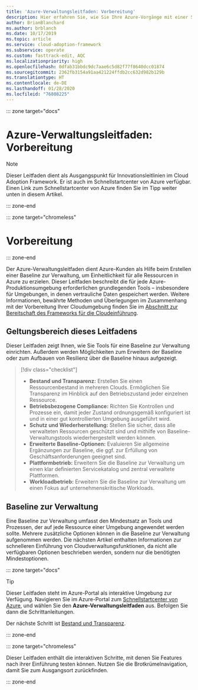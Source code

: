 ```yaml
---
title: 'Azure-Verwaltungsleitfaden: Vorbereitung'
description: Hier erfahren Sie, wie Sie Ihre Azure-Vorgänge mit einer Schritt-für-Schritt-Anleitung verwalten.
author: BrianBlanchard
ms.author: brblanch
ms.date: 10/17/2019
ms.topic: article
ms.service: cloud-adoption-framework
ms.subservice: operate
ms.custom: fasttrack-edit, AQC
ms.localizationpriority: high
ms.openlocfilehash: 0dfab31bbdc9dc7aae6c5d82f77f8640dcc01874
ms.sourcegitcommit: 2362fb3154a91aa421224ffdb2cc632d982b129b
ms.translationtype: HT
ms.contentlocale: de-DE
ms.lasthandoff: 01/28/2020
ms.locfileid: "76808225"
---
```

::: zone target="docs"

# <a name="azure-management-guide-before-you-start"></a>Azure-Verwaltungsleitfaden: Vorbereitung

> [!NOTE]
> Dieser Leitfaden dient als Ausgangspunkt für Innovationsleitlinien im Cloud Adoption Framework. Er ist auch im Schnellstartcenter von Azure verfügbar. Einen Link zum Schnellstartcenter von Azure finden Sie im Tipp weiter unten in diesem Artikel.

::: zone-end

::: zone target="chromeless"

# <a name="before-you-start"></a>Vorbereitung

::: zone-end

Der Azure-Verwaltungsleitfaden dient Azure-Kunden als Hilfe beim Erstellen einer Baseline zur Verwaltung, um Einheitlichkeit für alle Ressourcen in Azure zu erzielen. Dieser Leitfaden beschreibt die für jede Azure-Produktionsumgebung erforderlichen grundlegenden Tools – insbesondere für Umgebungen, in denen vertrauliche Daten gespeichert werden. Weitere Informationen, bewährte Methoden und Überlegungen im Zusammenhang mit der Vorbereitung Ihrer Cloudumgebung finden Sie im [Abschnitt zur Bereitschaft des Frameworks für die Cloudeinführung](../index.md).

## <a name="scope-of-this-guide"></a>Geltungsbereich dieses Leitfadens

Dieser Leitfaden zeigt Ihnen, wie Sie Tools für eine Baseline zur Verwaltung einrichten. Außerdem werden Möglichkeiten zum Erweitern der Baseline oder zum Aufbauen von Resilienz über die Baseline hinaus aufgezeigt.

> [!div class="checklist"]
>
> - **Bestand und Transparenz:** Erstellen Sie einen Ressourcenbestand in mehreren Clouds. Ermöglichen Sie Transparenz im Hinblick auf den Betriebszustand jeder einzelnen Ressource.
> - **Betriebsbezogene Compliance:** Richten Sie Kontrollen und Prozesse ein, damit jeder Zustand ordnungsgemäß konfiguriert ist und in einer gut kontrollierten Umgebung ausgeführt wird.
> - **Schutz und Wiederherstellung:** Stellen Sie sicher, dass alle verwalteten Ressourcen geschützt sind und mithilfe von Baseline-Verwaltungstools wiederhergestellt werden können.
> - **Erweiterte Baseline-Optionen:** Evaluieren Sie allgemeine Ergänzungen zur Baseline, die ggf. zur Erfüllung von Geschäftsanforderungen geeignet sind.
> - **Plattformbetrieb:** Erweitern Sie die Baseline zur Verwaltung um einen klar definierten Servicekatalog und zentral verwaltete Plattformen.
> - **Workloadbetrieb:** Erweitern Sie die Baseline zur Verwaltung um einen Fokus auf unternehmenskritische Workloads.

## <a name="management-baseline"></a>Baseline zur Verwaltung

Eine Baseline zur Verwaltung umfasst den Mindestsatz an Tools und Prozessen, der auf jede Ressource einer Umgebung angewendet werden sollte. Mehrere zusätzliche Optionen können in die Baseline zur Verwaltung aufgenommen werden. Die nächsten Artikel enthalten Informationen zur schnelleren Einführung von Cloudverwaltungsfunktionen, da nicht alle verfügbaren Optionen beschrieben werden, sondern nur die benötigten Mindestoptionen.

::: zone target="docs"

> [!TIP]
> Dieser Leitfaden steht im Azure-Portal als interaktive Umgebung zur Verfügung. Navigieren Sie im Azure-Portal zum [Schnellstartcenter von Azure](https://portal.azure.com/?feature.quickstart=true#blade/Microsoft_Azure_Resources/QuickstartCenterBlade), und wählen Sie den **Azure-Verwaltungsleitfaden** aus. Befolgen Sie dann die Schrittanleitungen.

Der nächste Schritt ist [Bestand und Transparenz](./inventory.md).

::: zone-end

::: zone target="chromeless"

Dieser Leitfaden enthält die interaktiven Schritte, mit denen Sie Features nach ihrer Einführung testen können. Nutzen Sie die Brotkrümelnavigation, damit Sie zum Ausgangsort zurückfinden.

::: zone-end
